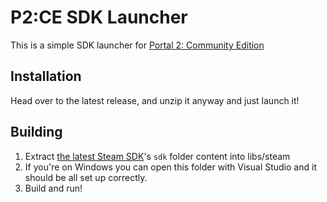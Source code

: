 # P2:CE SDK Launcher
This is a simple SDK launcher for [Portal 2: Community Edition]()

## Installation
Head over to the latest release, and unzip it anyway and just launch it!

## Building
1. Extract [the latest Steam SDK](https://partner.steamgames.com/downloads/steamworks_sdk_155.zip)'s `sdk` folder content into libs/steam
2. If you're on Windows you can open this folder with Visual Studio and it should be all set up correctly.
3. Build and run!